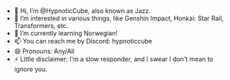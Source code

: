 - 👋 Hi, I’m @HypnoticCube, also known as Jazz.
- 👀 I’m interested in various things, like Genshin Impact, Honkai: Star Rail, Transformers, etc.
- 🌱 I’m currently learning Norwegian!
- 📫 You can reach me by Discord: hypnoticcube
- 😄 Pronouns: Any/All
- ⚡ Little disclaimer: I'm a slow responder, and I swear I don't mean to ignore you.

<!---
HypnoticCube/HypnoticCube is a ✨ special ✨ repository because its `README.md` (this file) appears on your GitHub profile.
You can click the Preview link to take a look at your changes.
--->
